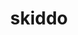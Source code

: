 ---
id: 672
title: skiddo
types: [grass]
image: https://raw.githubusercontent.com/PokeAPI/sprites/master/sprites/pokemon/672.png
---